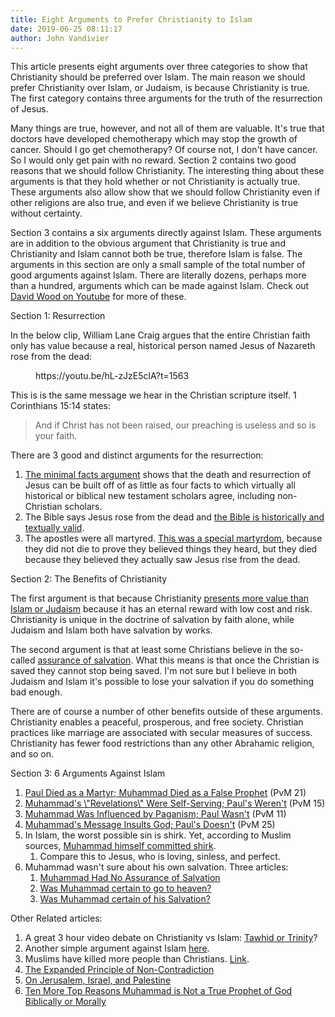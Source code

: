 ```yaml
---
title: Eight Arguments to Prefer Christianity to Islam
date: 2019-06-25 08:11:17
author: John Vandivier
---
```




<!-- wp:paragraph -->
<p>This article presents eight arguments over three categories to show that Christianity should be preferred over Islam. The main reason we should prefer Christianity over Islam, or Judaism, is because Christianity is true. The first category contains three arguments for the truth of the resurrection of Jesus.</p>
<!-- /wp:paragraph -->

<!-- wp:paragraph -->
<p>Many things are true, however, and not all of them are valuable. It's true that doctors have developed chemotherapy which may stop the growth of cancer. Should I go get chemotherapy? Of course not, I don't have cancer. So I would only get pain with no reward. Section 2 contains two good reasons that we should follow Christianity. The interesting thing about these arguments is that they hold whether or not Christianity is actually true. These arguments also allow show that we should follow Christianity even if other religions are also true, and even if we believe Christianity is true without certainty.</p>
<!-- /wp:paragraph -->

<!-- wp:paragraph -->
<p>Section 3 contains a six arguments directly against Islam. These arguments are in addition to the obvious argument that Christianity is true and Christianity and Islam cannot both be true, therefore Islam is false. The arguments in this section are only a small sample of the total number of good arguments against Islam. There are literally dozens, perhaps more than a hundred, arguments which can be made against Islam. Check out<a href=\"https://www.youtube.com/channel/UCy5H0uunC2qMk0iOF4SHKUw\"> David Wood on Youtube</a> for more of these.</p>
<!-- /wp:paragraph -->

<!-- wp:paragraph -->
<p>Section 1: Resurrection</p>
<!-- /wp:paragraph -->

<!-- wp:paragraph -->
<p>In the below clip, William Lane Craig argues that the entire Christian faith only has value because a real, historical person named Jesus of Nazareth rose from the dead:</p>
<!-- /wp:paragraph -->

<!-- wp:core-embed/youtube {\"url\":\"https://youtu.be/hL-zJzE5clA?t=1563\",\"type\":\"video\",\"providerNameSlug\":\"youtube\",\"className\":\"wp-embed-aspect-16-9 wp-has-aspect-ratio\"} -->
<figure class=\"wp-block-embed-youtube wp-block-embed is-type-video is-provider-youtube wp-embed-aspect-16-9 wp-has-aspect-ratio\"><div class=\"wp-block-embed__wrapper\">
https://youtu.be/hL-zJzE5clA?t=1563
</div></figure>
<!-- /wp:core-embed/youtube -->

<!-- wp:paragraph -->
<p>This is is the same message we hear in the Christian scripture itself. 1 Corinthians 15:14 states:</p>
<!-- /wp:paragraph -->

<!-- wp:quote -->
<blockquote class=\"wp-block-quote\"><p>And if Christ has not been raised, our preaching is useless and so is your faith. </p></blockquote>
<!-- /wp:quote -->

<!-- wp:paragraph -->
<p>There are 3 good and distinct arguments for the resurrection:</p>
<!-- /wp:paragraph -->

<!-- wp:list {\"ordered\":true} -->
<ol><li><a href=\"https://crossexamined.org/the-minimal-facts-of-the-resurrection/\">The minimal facts argument</a> shows that the death and resurrection of Jesus can be built off of as little as four facts to which virtually all historical or biblical new testament scholars agree, including non-Christian scholars.</li><li>The Bible says Jesus rose from the dead and <a href=\"http://www.afterecon.com/religion/#bible-is-valid\">the Bible is historically and textually valid</a>.</li><li>The apostles were all martyred. <a href=\"https://www.youtube.com/watch?v=RlLYUfC-LJQ\">This was a special martyrdom</a>, because they did not die to prove they believed things they heard, but they died because they believed they actually saw Jesus rise from the dead.</li></ol>
<!-- /wp:list -->

<!-- wp:paragraph -->
<p>Section 2: The Benefits of Christianity</p>
<!-- /wp:paragraph -->

<!-- wp:paragraph -->
<p>The first argument is that because Christianity <a href=\"http://www.afterecon.com/philosophy-religion-and-apologetics/odd-argument-belief-god-vandivierian-wager/\">presents more value than Islam or Judaism</a> because it has an eternal reward with low cost and risk. Christianity is unique in the doctrine of salvation by faith alone, while Judaism and Islam both have salvation by works.</p>
<!-- /wp:paragraph -->

<!-- wp:paragraph -->
<p>The second argument is that at least some Christians believe in the so-called <a href=\"https://www.allaboutgod.com/assurance-of-salvation.htm\">assurance of salvation</a>. What this means is that once the Christian is saved they cannot stop being saved. I'm not sure but I believe in both Judaism and Islam it's possible to lose your salvation if you do something bad enough.</p>
<!-- /wp:paragraph -->

<!-- wp:paragraph -->
<p>There are of course a number of other benefits outside of these arguments. Christianity enables a peaceful, prosperous, and free society. Christian practices like marriage are associated with secular measures of success. Christianity has fewer food restrictions than any other Abrahamic religion, and so on.</p>
<!-- /wp:paragraph -->

<!-- wp:paragraph -->
<p>Section 3: 6 Arguments Against Islam</p>
<!-- /wp:paragraph -->

<!-- wp:list {\"ordered\":true} -->
<ol><li><a href=\"https://www.youtube.com/watch?v=Sj4puTvJ9Xs&amp;feature=share\">Paul Died as a Martyr; Muhammad Died as a False Prophet</a> (PvM 21)</li><li><a href=\"https://www.youtube.com/watch?v=GphLp9vm26s\">Muhammad's \"Revelations\" Were Self-Serving; Paul's Weren't</a> (PvM 15)</li><li><a href=\"https://www.youtube.com/watch?v=tQtqqZfedzk\">Muhammad Was Influenced by Paganism; Paul Wasn't</a> (PvM 11)</li><li><a href=\"https://www.youtube.com/watch?v=iqo6iAy2-ic\">Muhammad's Message Insults God; Paul's Doesn't</a> (PvM 25)</li><li>In Islam, the worst possible sin is shirk. Yet, according to Muslim sources, <a href=\"https://www.youtube.com/watch?v=312Cp3Oi1vo&amp;list=PLc50W5EZzETjhThnCzvnfOoKe4D63dQE7\">Muhammad himself committed shirk</a>.<ol><li>Compare this to Jesus, who is loving, sinless, and perfect.</li></ol></li><li>Muhammad wasn't sure about his own salvation. Three articles:<ol><li><a href=\"http://www.answeringmuslims.com/2014/03/muhammad-had-no-assurance-of-salvation.html\">Muhammad Had No Assurance of Salvation</a></li><li><a href=\"http://www.jesus-islam.org/questions/muhammad-etait-il-certain-daller-au-paradis/\">Was Muhammad certain to go to heaven?</a></li><li><a href=\"https://www.answering-islam.org/authors/shamoun/muhammad_salvation.html\">Was Muhammad certain of his Salvation?</a></li></ol></li></ol>
<!-- /wp:list -->

<!-- wp:paragraph -->
<p>Other Related articles:</p>
<!-- /wp:paragraph -->

<!-- wp:list {\"ordered\":true} -->
<ol><li>A great 3 hour video debate on Christianity vs Islam: <a href=\"http://www.afterecon.com/philosophy-religion-and-apologetics/tawhid-or-trinity/\">Tawhid or Trinity</a>?</li><li>Another simple argument against Islam <a href=\"http://www.afterecon.com/philosophy-religion-and-apologetics/pro-strict-interpretation-contra-islam/\">here</a>.</li><li>Muslims have killed more people than Christians. <a href=\"http://www.afterecon.com/philosophy-religion-and-apologetics/deaths-by-worldview/\">Link</a>.</li><li><a href=\"http://www.afterecon.com/philosophy-religion-and-apologetics/6-logical-insights/\">The Expanded Principle of Non-Contradiction</a></li><li><a href=\"http://www.afterecon.com/politics-and-government/jerusalem-israel-palestine/\">On Jerusalem, Israel, and Palestine</a></li><li><a href=\"https://www.youtube.com/watch?v=AfzQ3oVvdXc\">Ten More Top Reasons Muhammad is Not a True Prophet of God Biblically or Morally</a></li></ol>
<!-- /wp:list -->